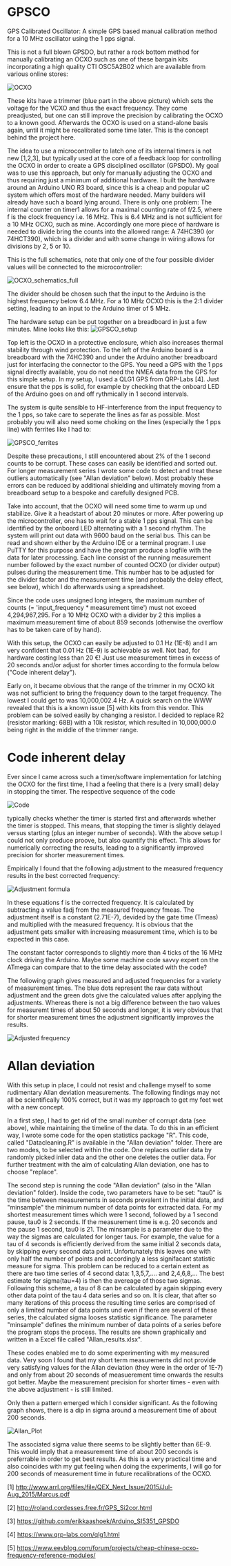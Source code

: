 # GPSCO
GPS Calibrated Oscillator: A simple GPS based manual calibration method for a 10 MHz oscillator using the 1 pps signal.

This is not a full blown GPSDO, but rather a rock bottom method for manually calibrating an OCXO such
as one of these bargain kits incorporating a high quality CTI OSC5A2B02 which are available from various online stores:

![OCXO](https://github.com/christophschwaerzler/GPSCO/assets/151140591/9bcd4fed-32d4-4c5d-ad9c-726201224459)

These kits have a trimmer (blue part in the above picture) which sets the voltage for the VCXO and thus the exact frequency.
They come preadjusted, but one can still improve the precision by calibrating the OCXO to a known good.
Afterwards the OCXO is used on a stand-alone basis again, until it might be recalibrated some time later.
This is the concept behind the project here.


The idea to use a microcontroller to latch one of its internal timers is not new [1,2,3], but typically used at the
core of a feedback loop for controlling the OCXO in order to create a GPS disciplined oscillator (GPSDO). My goal
was to use this approach, but only for manually adjusting the OCXO and thus requiring just a minimum of additional
hardware.
I built the hardware around an Arduino UNO R3 board, since this is a cheap and popular uC system which offers most of
the hardware needed. Many builders will already have such a board lying around. There is only one problem:
The internal counter on timer1 allows for a maximal counting rate of f/2.5, where f is the clock frequency i.e. 16 MHz.
This is 6.4 MHz and is not sufficient for a 10 MHz OCXO, such as mine. Accordingly one more piece of hardware is needed
to divide bring the counts into the allowed range: A 74HC390 (or 74HCT390), which is a divider and with some change in
wiring allows for divisions by 2, 5 or 10.

This is the full schematics, note that only one of the four possible divider values will be connected to the microcontroller:

![OCXO_schematics_full](https://github.com/christophschwaerzler/GPSCO/assets/151140591/23832137-ae0a-4a30-8c26-318da26e637a)

The divider should be chosen such that the input to the Arduino is the highest frequency below 6.4 MHz. For a
10 MHz OCXO this is the 2:1 divider setting, leading to an input to the Arduino timer of 5 MHz.

The hardware setup can be put together on a breadboard in just a few minutes. Mine looks like this:
![GPSCO_setup](https://github.com/christophschwaerzler/GPSCO/assets/151140591/38020d42-44e5-461f-b481-1b859744947c)

Top left is the OCXO in a protective enclosure, which also increases thermal stability through wind protection.
To the left of the Arduino board is a breadboard with the 74HC390 and under the Arduino another breadboard just
for interfacing the connector to the GPS. You need a GPS with the 1 pps signal directly available, you do not
need the NMEA data from the GPS for this simple setup. In my setup, I used a QLG1 GPS from QRP-Labs [4].
Just ensure that the pps is solid, for example by checking that the onboard LED of the Arduino goes on and off
rythmically in 1 second intervals.

The system is quite sensible to HF-interference from the input frequency to the 1 pps, so take care to seperate the lines as
far as possible. Most probably you will also need some choking on the lines (especially the 1 pps line) with ferrites
like I had to:

![GPSCO_ferrites](https://github.com/christophschwaerzler/GPSCO/assets/151140591/d6658d51-1d59-4ee9-bc1d-f81a0125335e)

Despite these precautions, I still encountered about 2% of the 1 second counts to be corrupt. These cases can easily be 
identified and sorted out. For longer measurement series I wrote some code to detect and treat these outliers 
automatically (see "Allan deviation" below). Most probably these errors can be reduced by additional shielding and
ultimately moving from a breadboard setup to a bespoke and carefully designed PCB.

Take into account, that the OCXO will need some time to warm up und stabilize. Give it a headstart of about 20 minutes or more.
After powering up the microcontroller, one has to wait for a stable 1 pps signal. This can be identified by the onboard
LED alternating with a 1 second rhythm. The system will print out data with 9600 baud on the serial bus. This can be
read and shown either by the Arduino IDE or a terminal program. I use PuTTY for this purpose and have the program
produce a logfile with the data for later processing. Each line consist of the running measurement number followed by
the exact number of counted OCXO (or divider output) pulses during the measurement time. This number has to be adjusted
for the divider factor and the measurement time (and probably the delay effect, see below), which I do afterwards using
a spreadsheet.

Since the code uses unsigned long integers, the maximum number of counts (= 'input_frequency * measurement time') must
not exceed 4,294,967,295. For a 10 MHz OCXO with a divider by 2 this implies a maximum measurement time of about
859 seconds (otherwise the overflow has to be taken care of by hand).

With this setup, the OCXO can easily be adjusted to 0.1 Hz (1E-8) and I am very confident that 0.01 Hz (1E-9) is
achievable as well. Not bad, for hardware costing less than 20 €! Just use measurement times in excess of 20 seconds
and/or adjust for shorter times according to the formula below ("Code inherent delay").
 
Early on, it became obvious that the range of the trimmer in my OCXO kit was not sufficient to bring the frequency down
to the target frequency. The lowest I could get to was 10,000,002.4 Hz. A quick search on the WWW revealed that this is
a known issue [5] with kits from this vendor. This problem can be solved easily by changing a resistor. I decided to replace
R2 (resistor marking: 68B) with a 10k resistor, which resulted in 10,000,000.0 being right in the middle of the trimmer range.

# Code inherent delay

Ever since I came across such a timer/software implementation for latching the OCXO for the first time, I had a feeling
that there is a (very small) delay in stopping the timer. The respective sequence of the code

![Code](https://github.com/christophschwaerzler/GPSCO/assets/151140591/87d551d4-96dc-450d-941f-ee95067e6c10)

typically checks whether the timer is started first and afterwards whether the timer is stopped. This means, that stopping 
the timer is slightly delayed versus starting (plus an integer number of seconds). With the above setup I could
not only produce proove, but also quantify this effect. This allows for numerically correcting the results, leading to a significantly
improved precision for shorter measurement times.

Empirically I found that the following adjustment to the measured frequency results in the best corrected frequency:

![Adjustment formula](https://github.com/christophschwaerzler/GPSCO/assets/151140591/1026108e-9dd3-4af0-98c4-6f16276ef480)

In these equations f is the corrected frequency. It is calculated by subtracting a value fadj from the measured
frequency fmeas. The adjustment itself is a constant (2.71E-7), devided by the gate time (Tmeas) and multiplied with the measured
frequency. It is obvious that the adjustment gets smaller with increasing measurement time, which is to be expected in this case.

The constant factor corresponds to slightly more than 4 ticks of the 16 MHz clock driving the Arduino. Maybe some machine code
savvy expert on the ATmega can compare that to the time delay associated with the code?

The following graph gives measured and adjusted frequencies for a variety of measurement times. The blue dots represent the raw data without 
adjustment and the green dots give the calculated values after applying the adjustments. Whereas there is not a big difference between the 
two values for measuremt times of about 50 seconds and longer, it is very obvious that for shorter measurement times the adjustment 
significantly improves the results.

![Adjusted frequency](https://github.com/christophschwaerzler/GPSCO/assets/151140591/25fbdfb6-aa32-4daf-bea6-775d403ad26d)

# Allan deviation

With this setup in place, I could not resist and challenge myself to some rudimentary Allan deviation measurements. The following
findings may not all be scientifically 100% correct, but it was my approach to get my feet wet with a new concept.

In a first step, I had to get rid of the small number of corrupt data (see above), while maintaining the timeline of the data.
To do this in an efficient way, I wrote some code for the open statistics package "R". This code, called "Datacleaning.R" is
available in the "Allan deviation" folder. There are two modes, to be selected within the code. One replaces outlier data by
randomly picked inlier data and the other one deletes the outlier data. For further treatment with the aim of calculating
Allan deviation, one has to choose "replace".

The second step is running the code "Allan deviation" (also in the "Allan deviation" folder). Inside the code, two parameters
have to be set: "tau0" is the time between measurements in seconds prevalent in the initial data, and "minsample" the minimum
number of data points for extracted data. For my shortest measurement times which were 1 second, followed by a 1 second pause,
tau0 is 2 seconds. If the measurement time is e.g. 20 seconds and the pause 1 second, tau0 is 21. The minsample is a
parameter due to the way the sigmas are calculated for longer taus. For example, the value for a tau of 4 seconds is
efficiently derived from the same initial 2 seconds data, by skipping every second data point. Unfortunately this leaves
one with only half the number of points and accordingly a less signifacant statistic measure for sigma. This problem can be
reduced to a certain extent as there are two time series of 4 second data: 1,3,5,7,.... and 2,4,6,8,... The best estimate
for sigma(tau=4) is then the avereage of those two sigmas. Following this scheme, a tau of 8 can be calculated by again
skipping every other data point of the tau 4 data series and so on. It is clear, that after so many iterations of this
process the resulting time series are comprised of only a limited number of data points und even if there are several of
these series, the calculated sigma looses statistic significance. The parameter "minsample" defines the minimum number of
data points of a series before the program stops the process. The results are shown graphically and written in a Excel file
called "Allan_results.xlsx".

These codes enabled me to do some experimenting with my measured data. Very soon I found that my short term measurements
did not provide very satisfying values for the Allan deviation (they were in the order of 1E-7) and only from about 20
seconds of measuerement time onwards the results got better. Maybe the measurement precision for shorter times - even with the
above adjustment - is still limited.

Only then a pattern emerged which I consider significant. As the following graph shows, there is a dip in sigma around a
measurement time of about 200 seconds.

![Allan_Plot](https://github.com/christophschwaerzler/GPSCO/assets/151140591/69e55622-4e56-4dcd-a69e-fd1c56f6615d)

The associated sigma value there seems to be slightly better than 6E-9. This would imply that a measurement time of about
200 seconds is preferrable in order to get best results. As this is a very practical time and also coincides with my
gut feeling when doing the experiments, I will go for 200 seconds of measurement time in future recalibrations of the OCXO.

[1] http://www.arrl.org/files/file/QEX_Next_Issue/2015/Jul-Aug_2015/Marcus.pdf

[2] http://roland.cordesses.free.fr/GPS_Si2cor.html

[3] https://github.com/erikkaashoek/Arduino_SI5351_GPSDO

[4] https://www.qrp-labs.com/qlg1.html

[5] https://www.eevblog.com/forum/projects/cheap-chinese-ocxo-frequency-reference-modules/
